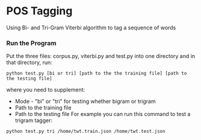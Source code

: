 # POS Tagging 
Using Bi- and Tri-Gram Viterbi algorithm to tag a sequence of words

### Run the Program 
Put the three files: corpus.py, viterbi.py and test.py into one directory and in that directory, run:
```
python test.py [bi or tri] [path to the the training file] [path to the testing file]
```
where you need to supplement:
* Mode - "bi" or "tri" for testing whether bigram or trigram
* Path to the training file
* Path to the testing file
For example you can run this command to test a trigram tagger:
```
python test.py tri /home/twt.train.json /home/twt.test.json
```
